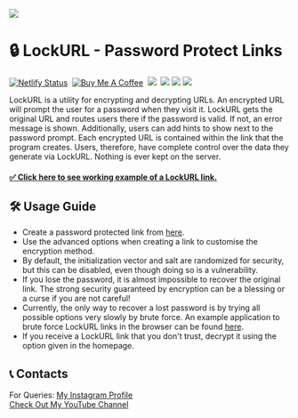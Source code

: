 <a href="https://lockurl.netlify.app/"><img src="https://bit.ly/3ZRfJEy"></a>

# 🔒 LockURL - Password Protect Links
[![Netlify Status](https://api.netlify.com/api/v1/badges/72e6b5dc-96f8-4c8c-af94-a9c626cd2db1/deploy-status)](https://app.netlify.com/sites/lockurl/deploys)‎ ‎
[![Buy Me A Coffee](https://img.shields.io/open-vsx/stars/redhat/java?color=D8B024&label=buy%20me%20a%20coffee&style=flat)](https://www.buymeacoffee.com/utsanjan)‎ ‎
[![](https://dcbadge.vercel.app/api/server/uavTPkr?style=flat)](https://discord.gg/ZuuWJm7MR3)‎ ‎ 
[![](https://img.shields.io/github/license/utsanjan/LockURL?logoColor=red&style=flat)](https://github.com/utsanjan/LockURL/blob/main/LICENSE)‎ ‎
[![](https://img.shields.io/github/languages/count/utsanjan/LockURL?style=flat)](https://github.com/utsanjan/LockURL/search?l=shell)‎ ‎
[![](https://img.shields.io/github/languages/top/utsanjan/LockURL?color=light%20green&style=flat)](https://github.com/utsanjan/LockURL)‎ ‎
<br>

LockURL is a utility for encrypting and decrypting URLs. An encrypted URL will prompt the user for a password when they visit it. LockURL gets the original URL and routes users there if the password is valid. If not, an error message is shown. Additionally, users can add hints to show next to the password prompt. Each encrypted URL is contained within the link that the program creates. Users, therefore, have complete control over the data they generate via LockURL. Nothing is ever kept on the server.
#### [✅ Click here to see working example of a LockURL link.](https://lockurl.netlify.app/#eyJ2IjoiMC4wLjEiLCJlIjoiSGZlcHBodFJvZjgrYm55ZlR6Qkx4RlJWMEdvdXUxRWxIUHFweStNaWg2RTVKU2F1YjQweDhRPT0iLCJoIjoiMSsxPT8g8J+YgyIsInMiOiIrSHNnd3FsSUZHMVk0c2lrcmY2TjVRPT0iLCJpIjoiU2h5RzNUdjJsdmljaWNKRyJ9)
 
## 🛠️ Usage Guide
- Create a password protected link from [here](https://lockurl.netlify.app/).
- Use the advanced options when creating a link to customise the encryption method.
- By default, the initialization vector and salt are randomized for security, but this can be disabled, even though doing so is a vulnerability.
- If you lose the password, it is almost impossible to recover the original link. The strong security guaranteed by encryption can be a blessing or a curse if you are not careful!
- Currently, the only way to recover a lost password is by trying all possible options very slowly by brute force. An example application to brute force LockURL links in the browser can be found [here](https://lockurl.netlify.app/bruteforce/).
- If you receive a LockURL link that you don't trust, decrypt it using the option given in the homepage.

## 📞 Contacts
For Queries: [My Instagram Profile](https://www.instagram.com/utsanjan/)  
[Check Out My YouTube Channel](https://www.youtube.com/DopeSatan)

